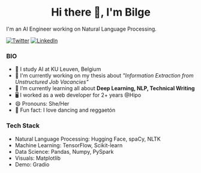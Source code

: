<h1 align="center">Hi there 👋, I'm Bilge</h1>

I'm an AI Engineer working on Natural Language Processing.

<a href="https://twitter.com/bilgeycl" target="_blank"><img alt="Twitter" src="https://img.shields.io/badge/twitter-%231DA1F2.svg?&style=for-the-badge&logo=twitter&logoColor=white" /></a>
<a href="https://www.linkedin.com/in/bilge-yucel" target="_blank"><img alt="LinkedIn" src="https://img.shields.io/badge/linkedin-%230077B5.svg?&style=for-the-badge&logo=linkedin&logoColor=white" /></a>

### BIO

- 🏫 I study AI at KU Leuven, Belgium
- 🏢 I'm currently working on my thesis about _"Information Extraction from Unstructured Job Vacancies"_
- 🌱 I’m currently learning all about **Deep Learning, NLP, Technical Writing**
- 🖥️ I worked as a web developer for 2+ years @Hipo
- 😄 Pronouns: She/Her
- 💃 Fun fact: I love dancing and reggaetón

### Tech Stack
- Natural Language Processing: Hugging Face, spaCy, NLTK
- Machine Learning: TensorFlow, Scikit-learn
- Data Science: Pandas, Numpy, PySpark
- Visuals: Matplotlib
- Demo: Gradio



